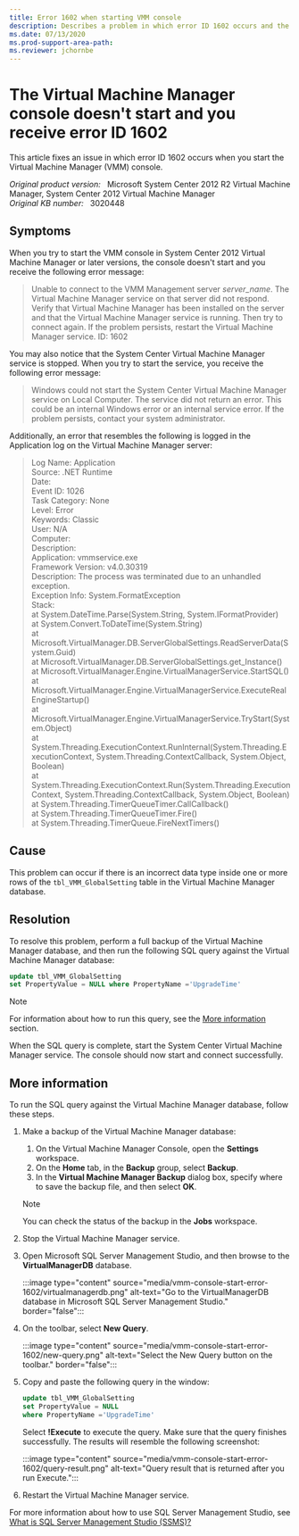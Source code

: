 ```yaml
---
title: Error 1602 when starting VMM console
description: Describes a problem in which error ID 1602 occurs and the Virtual Machine Manager console doesn't start.
ms.date: 07/13/2020
ms.prod-support-area-path:
ms.reviewer: jchornbe
---
```

# The Virtual Machine Manager console doesn't start and you receive error ID 1602

This article fixes an issue in which error ID 1602 occurs when you start the Virtual Machine Manager (VMM) console.

_Original product version:_ &nbsp; Microsoft System Center 2012 R2 Virtual Machine Manager, System Center 2012 Virtual Machine Manager  
_Original KB number:_ &nbsp; 3020448

## Symptoms

When you try to start the VMM console in System Center 2012 Virtual Machine Manager or later versions, the console doesn't start and you receive the following error message:

> Unable to connect to the VMM Management server *server_name*. The Virtual Machine Manager service on that server did not respond. Verify that Virtual Machine Manager has been installed on the server and that the Virtual Machine Manager service is running. Then try to connect again. If the problem persists, restart the Virtual Machine Manager service.
ID: 1602

You may also notice that the System Center Virtual Machine Manager service is stopped. When you try to start the service, you receive the following error message:

> Windows could not start the System Center Virtual Machine Manager service on Local Computer. The service did not return an error. This could be an internal Windows error or an internal service error. If the problem persists, contact your system administrator.

Additionally, an error that resembles the following is logged in the Application log on the Virtual Machine Manager server:

> Log Name: Application  
> Source: .NET Runtime  
> Date:  
> Event ID: 1026  
> Task Category: None  
> Level: Error  
> Keywords: Classic  
> User: N/A  
> Computer:  
> Description:  
> Application: vmmservice.exe  
> Framework Version: v4.0.30319  
> Description: The process was terminated due to an unhandled exception.  
> Exception Info: System.FormatException  
> Stack:  
> at System.DateTime.Parse(System.String, System.IFormatProvider)  
> at System.Convert.ToDateTime(System.String)  
> at Microsoft.VirtualManager.DB.ServerGlobalSettings.ReadServerData(System.Guid)  
> at Microsoft.VirtualManager.DB.ServerGlobalSettings.get_Instance()  
> at Microsoft.VirtualManager.Engine.VirtualManagerService.StartSQL()  
> at Microsoft.VirtualManager.Engine.VirtualManagerService.ExecuteRealEngineStartup()  
> at Microsoft.VirtualManager.Engine.VirtualManagerService.TryStart(System.Object)  
> at System.Threading.ExecutionContext.RunInternal(System.Threading.ExecutionContext, System.Threading.ContextCallback, System.Object, Boolean)  
> at System.Threading.ExecutionContext.Run(System.Threading.ExecutionContext, System.Threading.ContextCallback, System.Object, Boolean)  
> at System.Threading.TimerQueueTimer.CallCallback()  
> at System.Threading.TimerQueueTimer.Fire()  
> at System.Threading.TimerQueue.FireNextTimers()  

## Cause

This problem can occur if there is an incorrect data type inside one or more rows of the `tbl_VMM_GlobalSetting` table in the Virtual Machine Manager database.

## Resolution

To resolve this problem, perform a full backup of the Virtual Machine Manager database, and then run the following SQL query against the Virtual Machine Manager database:

```sql
update tbl_VMM_GlobalSetting
set PropertyValue = NULL where PropertyName ='UpgradeTime'
```

> [!NOTE]
> For information about how to run this query, see the [More information](#more-information) section.

When the SQL query is complete, start the System Center Virtual Machine Manager service. The console should now start and connect successfully.

## More information

To run the SQL query against the Virtual Machine Manager database, follow these steps.

1. Make a backup of the Virtual Machine Manager database:

   1. On the Virtual Machine Manager Console, open the **Settings** workspace.
   2. On the **Home** tab, in the **Backup** group, select **Backup**.
   3. In the **Virtual Machine Manager Backup** dialog box, specify where to save the backup file, and then select **OK**.

   > [!NOTE]
   > You can check the status of the backup in the **Jobs** workspace.
1. Stop the Virtual Machine Manager service.
1. Open Microsoft SQL Server Management Studio, and then browse to the **VirtualManagerDB** database.

   :::image type="content" source="media/vmm-console-start-error-1602/virtualmanagerdb.png" alt-text="Go to the VirtualManagerDB database in Microsoft SQL Server Management Studio." border="false":::

1. On the toolbar, select **New Query**.

    :::image type="content" source="media/vmm-console-start-error-1602/new-query.png" alt-text="Select the New Query button on the toolbar." border="false":::

1. Copy and paste the following query in the window:

    ```sql
    update tbl_VMM_GlobalSetting
    set PropertyValue = NULL
    where PropertyName ='UpgradeTime'
    ```

    Select **!Execute** to execute the query. Make sure that the query finishes successfully. The results will resemble the following screenshot:

    :::image type="content" source="media/vmm-console-start-error-1602/query-result.png" alt-text="Query result that is returned after you run Execute.":::

1. Restart the Virtual Machine Manager service.

For more information about how to use SQL Server Management Studio, see [What is SQL Server Management Studio (SSMS)?](/sql/ssms/sql-server-management-studio-ssms)
